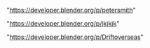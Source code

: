 "https://developer.blender.org/p/petersmith"

"https://developer.blender.org/p/jkjkjk"

 
"https://developer.blender.org/p/Driftoverseas"


 
